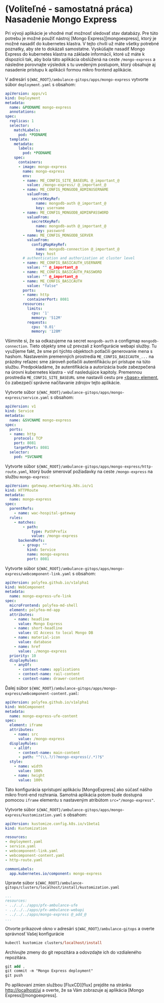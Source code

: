 # (Voliteľné - samostatná práca) Nasadenie Mongo Express

Pri vývoji aplikácie je vhodné mať možnosť sledovať stav databázy. Pre túto potrebu je možné použiť nástroj [Mongo Express][mongoexpress], ktorý je možné nasadiť do kubernetes klastra. V tejto chvíli už máte všetky potrebné poznatky, aby ste to dokázali samostatne. Vyskúšajte nasadiť Mongo Express do kubernetes klastra na základe informácií, ktoré už máte k dispozícii tak, aby bola táto aplikácia obslúžená na ceste `/mongo-express` a následne porovnajte výsledok s tu uvedeným postupom, ktorý obsahuje aj nasadenie prístupu k aplikácii formou mikro frontend aplikácie.

V adresári `${WAC_ROOT}/ambulance-gitops/apps/mongo-express` vytvorte súbor `deployment.yaml` s obsahom:

```yaml
apiVersion: apps/v1
kind: Deployment
metadata:  
  name: &PODNAME mongo-express
  annotations: 
spec:
  replicas: 1  
  selector:
    matchLabels:
      pod: *PODNAME
  template:
    metadata:
      labels: 
        pod: *PODNAME
    spec:
      containers:
      - image: mongo-express
        name: mongo-express
        env:
        - name: ME_CONFIG_SITE_BASEURL @_important_@
          value: /mongo-express/ @_important_@
        - name: ME_CONFIG_MONGODB_ADMINUSERNAME
          valueFrom:  
            secretKeyRef: 
              name: mongodb-auth @_important_@
              key: username
        - name: ME_CONFIG_MONGODB_ADMINPASSWORD
          valueFrom:  
            secretKeyRef: 
              name: mongodb-auth @_important_@
              key: password
        - name: ME_CONFIG_MONGODB_SERVER
          valueFrom:
            configMapKeyRef:
              name: mongodb-connection @_important_@
              key: host
        # authentication and authorization at cluster level
        - name: ME_CONFIG_BASICAUTH_USERNAME
          value: "" @_important_@
        - name: ME_CONFIG_BASICAUTH_PASSWORD
          value: "" @_important_@
        - name: ME_CONFIG_BASICAUTH
          value: "false"
        ports:
        - name: http
          containerPort: 8081
        resources:
          limits:
            cpu: '1'
            memory: '512M'
          requests:
            cpu: '0.01'
            memory: '128M'
```

Všimnite si, že sa odkazujeme na secret `mongodb-auth` a configmap `mongodb-connection`. Tieto objekty sme už prevzali z konfigurácie webapi služby. Tu využijeme fakt, že sme pri týchto objektoch potlačili generovanie mena s hashom. Nastavením premenných prostredia `ME_CONFIG_BASICAUTH_...` na prázdny reťazec sme zároveň potlačili autentifikáciu pri prístupe na túto službu. Predpokladáme, že autentifikácia a autorizácia bude zabezpečená na úrovni kubernetes klastra - viď nasledujúce kapitoly. Premennou prostredia `ME_CONFIG_SITE_BASEURL` sme nastavili cestu pre [&lt;base&gt; element](https://developer.mozilla.org/en-US/docs/Web/HTML/Element/base), čo zabezpečí správne načítavanie zdrojov tejto aplikácie.

Vytvorte súbor `${WAC_ROOT}/ambulance-gitops/apps/mongo-express/service.yaml` s obsahom:

```yaml
apiVersion: v1
kind: Service
metadata:
  name: &SVCNAME mongo-express
spec:
  ports:
  - name: http
    protocol: TCP
    port: 8081
    targetPort: 8081
  selector:
    pod: *SVCNAME
```

Vytvorte súbor `${WAC_ROOT}/ambulance-gitops/apps/mongo-express/http-route.yaml`, ktorý bude smerovať požiadavky na ceste `/mongo-express` na službu `mongo-express`:

```yaml
apiVersion: gateway.networking.k8s.io/v1
kind: HTTPRoute
metadata:
  name: mongo-express
spec:
  parentRefs:
    - name: wac-hospital-gateway
  rules:
    - matches:
        - path:
            type: PathPrefix
            value: /mongo-express
      backendRefs:
        - group: ""
          kind: Service
          name: mongo-express
          port: 8081
```

Vytvorte súbor `${WAC_ROOT}/ambulance-gitops/apps/mongo-express/webcomponent-link.yaml` s obsahom:

```yaml
apiVersion: polyfea.github.io/v1alpha1
kind: WebComponent
metadata:
  name: mongo-express-ufe-link
spec:
  microFrontend: polyfea-md-shell
  element: polyfea-md-app
  attributes: 
    - name: headline
      value: Mongo Express
    - name: short-headline
      value: UI Access to local Mongo DB
    - name: material-icon
      value: database
    - name: href
      value: ./mongo-express
  priority: 10
  displayRules:
    - anyOf:
      - context-name: applications
      - context-name: rail-content
      - context-name: drawer-content
```

Ďalej súbor `${WAC_ROOT}/ambulance-gitops/apps/mongo-express/webcomponent-content.yaml`:

```yaml
apiVersion: polyfea.github.io/v1alpha1
kind: WebComponent
metadata:
  name: mongo-express-ufe-content
spec:
  element: iframe
  attributes:
    - name: src
      value: /mongo-express
  displayRules:
    - allOf:
      - context-name: main-content
      - path: "^(\\.?/)?mongo-express(/.*)?$"
  style:
    - name: width
      value: 100%
    - name: height
      value: 100%
```

Táto konfigurácia sprístupní aplikáciu [MongoExpress] ako súčasť nášho mikro front-end rozhrania. Samotná aplikácia potom bude dostupná pomocou `iframe` elementu s nastaveným atribútom `src="/mongo-express"`.

Vytvorte súbor `${WAC_ROOT}/ambulance-gitops/apps/mongo-express/kustomization.yaml` s obsahom:

```yaml
apiVersion: kustomize.config.k8s.io/v1beta1
kind: Kustomization

resources:
- deployment.yaml
- service.yaml
- webcomponent-link.yaml
- webcomponent-content.yaml
- http-route.yaml

commonLabels:
  app.kubernetes.io/component: mongo-express
```

Upravte súbor `${WAC_ROOT}/ambulance-gitops/clusters/localhost/install/kustomization.yaml`

```yaml
...
resources:
- ../../../apps/pfx-ambulance-ufe
- ../../../apps/pfx-ambulance-webapi
- ../../../apps/mongo-express @_add_@
...
```

Otvorte príkazové okno v adresári `${WAC_ROOT}/ambulance-gitops` a overte správnosť Vašej konfigurácie

```ps
kubectl kustomize clusters/localhost/install
```

Archivujte zmeny do git repozitára a odovzdajte ich do vzdialeného repozitára.

```ps
git add .
git commit -m "Mongo Express deployment"
git push
```

Po aplikovaní zmien službou [FluxCD][flux] prejdite na stránku [http://localhost/ui](http://localhost/ui) a overte, že sa Vám zobrazuje aj aplikácia [Mongo Express][mongoexpress].
